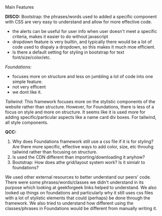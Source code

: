 Main Features
  <link rel="stylesheet" href="https://dhbhdrzi4tiry.cloudfront.net/cdn/sites/foundation.min.css">
  <link href="https://cdn.jsdelivr.net/npm/bootstrap@5.3.3/dist/css/bootstrap.min.css" rel="stylesheet" integrity="sha384-QWTKZyjpPEjISv5WaRU9OFeRpok6YctnYmDr5pNlyT2bRjXh0JMhjY6hW+ALEwIH" crossorigin="anonymous"> 

**DISCO:**
Bootstrap: the phrases/words used to added a specific component with CSS are very easy to understand and allow for more effective code.
- the alerts can be useful for user info when user doesn't meet a specific criteria, makes it easier to do without javascript
- dropdown feature is very builtin, and typically there would be a lot of code used to dispaly a dropdown, so this makes it much moe efficient.
- Is there a default setting for styling in bootstrap for text font/size/color/etc.

*Foundations:*
- focuses more on structure and less on jumbling a lot of code into one simple feature.
- not very efficent
- we dont like it.

*Tailwind*: This framework focuses more on the stylistic components of the website rather than structure. However, for Foundations, there is less of a focus on style and more on structure. It seems like it is used more for adding specific/particular aspects like a name card div boxes. For tailwind, all style components.

**QCC:**
1. Why does Foundations framework still use a css file if it is for styling? Are there more specific, effective ways to add color, size, etc throuhg tailwind rather than focusing on structure.
2. Is used the CDN different than importing/downloading it anyhow?
3. Bootstrap:  How does athe grid/layout system work? Is it simialr to foundations?

We used other external resources to better understand our peers' code. There were some phrases/words/classes we didn't understand in its purpose which looking at geekforgeek links helped to understand. We also looked up things on foundations and particularly why it still uses css files with a lot of stylistic elements that could (perhaps) be done through the framework. We also tried to understand how different using the classes/phrases in Foundations would be different from manually writing it.
